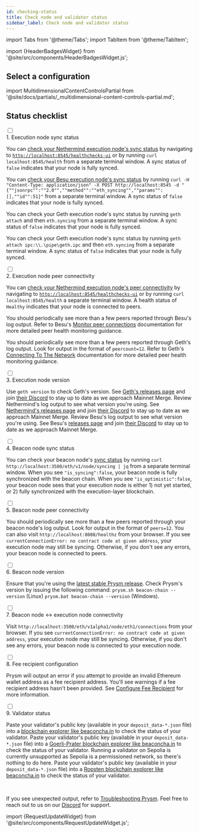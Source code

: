 ```yaml
---
id: checking-status
title: Check node and validator status
sidebar_label: Check node and validator status
---
```


import Tabs from '@theme/Tabs';
import TabItem from '@theme/TabItem';

import {HeaderBadgesWidget} from '@site/src/components/HeaderBadgesWidget.js';

<HeaderBadgesWidget lastVerifiedDateString="August 25th, 2022" lastVerifiedVersionString="v3.0.0" />

<div class='status-guide'>

## Select a configuration 

import MultidimensionalContentControlsPartial from '@site/docs/partials/_multidimensional-content-controls-partial.md';

<MultidimensionalContentControlsPartial />

<div class='hide-tabs'>


## Status checklist

<div class='checklist'>
    <div class='task'>
        <div class='input-container'><input id="st-1" type='checkbox'/><span class='done'></span></div>
        <div class='guidance-container'>
            <label for="st-1">1. Execution node sync status</label>
            <p>
            <Tabs groupId="execution-clients" defaultValue="geth" values={[
              {label: 'Execution client:', value: 'label'},
              {label: 'Nethermind', value: 'nethermind'},
              {label: 'Besu', value: 'besu'},
              {label: 'Geth', value: 'geth'}
              ]}>
              <TabItem value="nethermind">
                <p>You can <a href='https://docs.nethermind.io/nethermind/ethereum-client/monitoring-node-health'>check your Nethermind execution node's sync status</a> by navigating to <a href='http://localhost:8545/healthchecks-ui'><code>http://localhost:8545/healthchecks-ui</code></a> or by running <code>curl localhost:8545/health</code> from a separate terminal window. A sync status of <code>false</code> indicates that your node is fully synced. </p>
              </TabItem>
              <TabItem value="besu">
                <p>You can <a href='https://besu.hyperledger.org/en/stable/Reference/API-Methods/#eth_syncing'>check your Besu execution node's sync status</a> by running <code>curl -H "Content-Type: application/json" -X POST http://localhost:8545 -d "&#123;""jsonrpc"":""2.0"",""method"":""eth_syncing"",""params"":[],""id"":51&#125;"</code> from a separate terminal window. A sync status of <code>false</code> indicates that your node is fully synced.</p>
              </TabItem>
              <TabItem value="geth">
                  <Tabs className="tabgroup-with-label" groupId="os" defaultValue="others" values={[
                      {label: 'Operating system:', value: 'label'},
                      {label: 'Linux, MacOS, Arm64', value: 'others'},
                      {label: 'Windows', value: 'win'}
                      ]}>
                    <TabItem className="unclickable-element" value="label"></TabItem>
                    <TabItem value="others"><p>You can check your Geth execution node's sync status by running <code>geth attach</code> and then <code>eth.syncing</code> from a separate terminal window. A sync status of <code>false</code> indicates that your node is fully synced.</p></TabItem>
                    <TabItem value="win"><p>You can check your Geth execution node's sync status by running <code>geth attach ipc:\\.\pipe\geth.ipc</code> and then <code>eth.syncing</code> from a separate terminal window. A sync status of <code>false</code> indicates that your node is fully synced.</p></TabItem>
                  </Tabs>
              </TabItem>
            </Tabs>
            </p>
        </div>
    </div>
    <div class='task'>
        <div class='input-container'><input id="st-2" type='checkbox'/><span class='done'></span></div>
        <div class='guidance-container'>
            <label for="st-2">2. Execution node peer connectivity</label>
            <p>
            <Tabs groupId="execution-clients" defaultValue="geth" values={[
                {label: 'Execution client:', value: 'label'},
                {label: 'Nethermind', value: 'nethermind'},
                {label: 'Besu', value: 'besu'},
                {label: 'Geth', value: 'geth'}
                ]}>
                <TabItem value="nethermind">
                  <p>You can <a href='https://docs.nethermind.io/nethermind/ethereum-client/monitoring-node-health'>check your Nethermind execution node's peer connectivity</a> by navigating to <a href='http://localhost:8545/healthchecks-ui'><code>http://localhost:8545/healthchecks-ui</code></a> or by running <code>curl localhost:8545/health</code> a separate terminal window. A health status of <code>Healthy</code> indicates that your node is connected to peers.</p>
                </TabItem>
                <TabItem value="besu">
                  <p>You should periodically see more than a few peers reported through Besu's log output. Refer to Besu's <a href='https://besu.hyperledger.org/en/stable/public-networks/how-to/connect/manage-peers/#monitor-peer-connections'>Monitor peer connections</a> documentation for more detailed peer health monitoring guidance.</p>
                </TabItem>
                <TabItem value="geth">
                  <p>You should periodically see more than a few peers reported through Geth's log output. Look for output in the format of <code>peercount=12</code>. Refer to Geth's <a href='https://geth.ethereum.org/docs/interface/peer-to-peer'>Connecting To The Network</a> documentation for more detailed peer health monitoring guidance.</p>
                </TabItem>
              </Tabs>
            </p>
        </div>
    </div>
        <div class='task'>
        <div class='input-container'><input id="st-3" type='checkbox'/><span class='done'></span></div>
        <div class='guidance-container'>
            <label for="st-3">3. Execution node version</label>
            <p>
            <Tabs className="tabgroup-with-label" groupId="execution-clients" defaultValue="geth" values={[
                {label: 'Execution client:', value: 'label'},
                {label: 'Geth', value: 'geth'},
                {label: 'Nethermind', value: 'nethermind'},
                {label: 'Besu', value: 'besu'}
                ]}>
                  <TabItem value="geth">Use <code>geth version</code> to check Geth's version. See <a href='https://github.com/ethereum/go-ethereum/releases'>Geth's releases page</a> and join <a href='https://discord.gg/invite/nthXNEv'>their Discord</a> to stay up to date as we approach Mainnet Merge.</TabItem>
                  <TabItem value="nethermind">Review Nethermind's log output to see what version you're using. See <a href='https://github.com/NethermindEth/nethermind/releases'>Nethermind's releases page</a> and join <a href='https://discord.com/invite/DedCdvDaNm'>their Discord</a> to stay up to date as we approach Mainnet Merge.</TabItem>
                  <TabItem value="besu">Review Besu's log output to see what version you're using. See Besu's <a href='https://github.com/hyperledger/besu/releases'>releases page</a> and join <a href='https://discord.com/invite/hyperledger'>their Discord</a> to stay up to date as we approach Mainnet Merge.</TabItem>
            </Tabs>
            </p>
        </div>
    </div>
    <div class='task'>
        <div class='input-container'><input id="st-4" type='checkbox'/><span class='done'></span></div>
        <div class='guidance-container'>
            <label for="st-4">4. Beacon node sync status</label>
            <p>You can check your beacon node's <a href='https://ethereum.github.io/beacon-APIs/?urls.primaryName=dev#/Node/getSyncingStatus'>sync status</a> by running <code>curl http://localhost:3500/eth/v1/node/syncing | jq</code> from a separate terminal window. When you see <code>"is_syncing":false</code>, your beacon node is fully synchronized with the beacon chain. When you see <code>"is_optimistic":false</code>, your beacon node sees that your execution node is either 1) not yet started, or 2) fully synchronized with the execution-layer blockchain.
            </p>
        </div>
    </div>
    <div class='task'>
        <div class='input-container'><input id="st-5" type='checkbox'/><span class='done'></span></div>
        <div class='guidance-container'>
            <label for="st-5">5. Beacon node peer connectivity</label>
            <p>You should periodically see more than a few peers reported through your beacon node's log output. Look for output in the format of <code>peers=12</code>. You can also visit <code>http://localhost:8080/healthz</code> from your browser. If you see <code>currentConnectionError: no contract code at given address</code>, your execution node may still be syncing. Otherwise, if you don't see any errors, your beacon node is connected to peers.</p>
        </div>
    </div>
    <div class='task'>
        <div class='input-container'><input id="st-6" type='checkbox'/><span class='done'></span></div>
        <div class='guidance-container'>
            <label for="st-6">6. Beacon node version</label>
            <p>Ensure that you're using the <a href='https://github.com/prysmaticlabs/prysm/releases'>latest stable Prysm release</a>. Check Prysm's version by issuing the following command: <code>prysm.sh beacon-chain --version</code> (Linux) <code>prysm.bat beacon-chain --version</code> (Windows).</p>
        </div>
    </div>
    <div class='task'>
        <div class='input-container'><input id="st-7" type='checkbox'/><span class='done'></span></div>
        <div class='guidance-container'>
            <label for="st-7">7. Beacon node ↔ execution node connectivity</label>
            <p>Visit <code>http://localhost:3500/eth/v1alpha1/node/eth1/connections</code> from your browser. If you see <code>currentConnectionError: no contract code at given address</code>, your execution node may still be syncing. Otherwise, if you don't see any errors, your beacon node is connected to your execution node.</p>
        </div>
    </div>
    <div class='task'>
        <div class='input-container'><input id="st-8" type='checkbox'/><span class='done'></span></div>
        <div class='guidance-container'>
            <label for="st-8">8. Fee recipient configuration</label>
            <p>Prysm will output an error if you attempt to provide an invalid Ethereum wallet address as a fee recipient address. You'll see warnings if a fee recipient address hasn't been provided. See <a href='../execution-node/fee-recipient'>Configure Fee Recipient</a> for more information.</p>
        </div>
    </div>
    <div class='task'>
        <div class='input-container'><input id="st-9" type='checkbox'/><span class='done'></span></div>
        <div class='guidance-container'>
            <label for="st-9">9. Validator status</label>
            <p>
            <Tabs className="tabgroup-with-label" groupId="network" defaultValue="mainnet" values={[
                    {label: 'Network:', value: 'label'},
                    {label: 'Mainnet', value: 'mainnet'},
                    {label: 'Goerli-Prater', value: 'goerli-prater'},
                    {label: 'Sepolia', value: 'sepolia'},
                    {label: 'Ropsten', value: 'ropsten'}
                ]}>
                <TabItem value="mainnet">Paste your validator's public key (available in your <code>deposit_data-*.json</code> file) into a <a href='https://beaconcha.in'>blockchain explorer like beaconcha.in</a> to check the status of your validator.</TabItem>
                <TabItem value="goerli-prater">Paste your validator's public key (available in your <code>deposit_data-*.json</code> file) into a <a href='https://prater.beaconcha.in/'>Goerli-Prater blockchain explorer like beaconcha.in</a> to check the status of your validator.</TabItem>
                <TabItem value="sepolia">Running a validator on Sepolia is currently unsupported as Sepolia is a permissioned network, so there's nothing to do here.</TabItem>
                <TabItem value="ropsten">Paste your validator's public key (available in your <code>deposit_data-*.json</code> file) into a <a href='https://ropsten.beaconcha.in/'>Ropsten blockchain explorer like beaconcha.in</a> to check the status of your validator.</TabItem>
            </Tabs>
            </p>
        </div>
    </div>
</div>

</div>

</div>

<br />

If you see unexpected output, refer to [Troubleshooting Prysm](../troubleshooting/issues-errors.md). Feel free to reach out to us on our [Discord](https://discord.gg/prysmaticlabs) for support.


import {RequestUpdateWidget} from '@site/src/components/RequestUpdateWidget.js';

<RequestUpdateWidget />